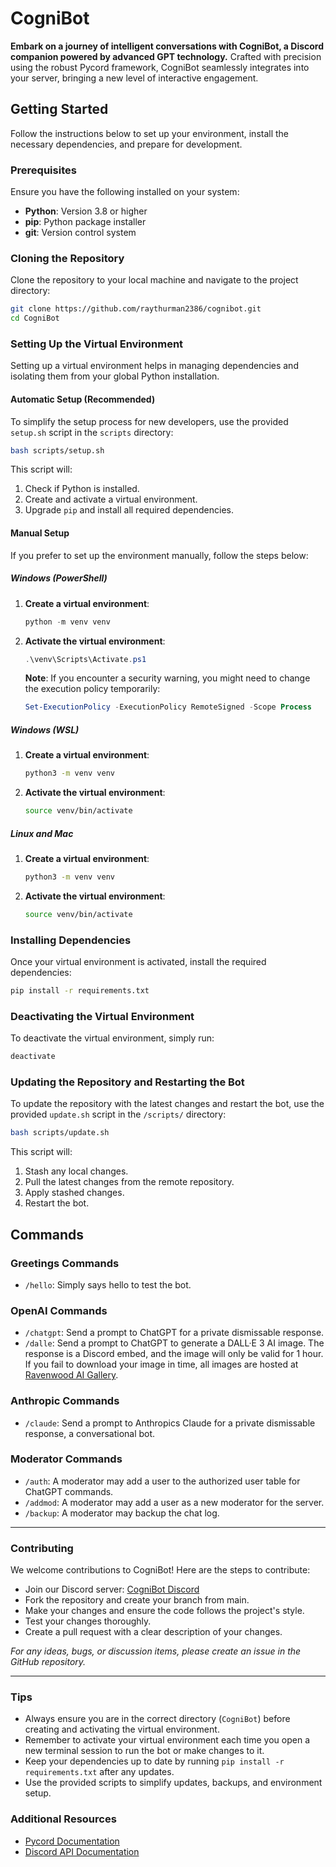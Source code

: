 # CogniBot

**Embark on a journey of intelligent conversations with CogniBot, a Discord companion powered by advanced GPT technology.** Crafted with precision using the robust Pycord framework, CogniBot seamlessly integrates into your server, bringing a new level of interactive engagement.

## Getting Started

Follow the instructions below to set up your environment, install the necessary dependencies, and prepare for development.

### Prerequisites

Ensure you have the following installed on your system:

- **Python**: Version 3.8 or higher
- **pip**: Python package installer
- **git**: Version control system

### Cloning the Repository

Clone the repository to your local machine and navigate to the project directory:

```bash
git clone https://github.com/raythurman2386/cognibot.git
cd CogniBot
```

### Setting Up the Virtual Environment

Setting up a virtual environment helps in managing dependencies and isolating them from your global Python installation.

#### Automatic Setup (Recommended)

To simplify the setup process for new developers, use the provided `setup.sh` script in the `scripts` directory:

```bash
bash scripts/setup.sh
```

This script will:

1. Check if Python is installed.
2. Create and activate a virtual environment.
3. Upgrade `pip` and install all required dependencies.

#### Manual Setup

If you prefer to set up the environment manually, follow the steps below:

##### Windows (PowerShell)

1. **Create a virtual environment**:

   ```powershell
   python -m venv venv
   ```

2. **Activate the virtual environment**:

   ```powershell
   .\venv\Scripts\Activate.ps1
   ```

   **Note**: If you encounter a security warning, you might need to change the execution policy temporarily:

   ```powershell
   Set-ExecutionPolicy -ExecutionPolicy RemoteSigned -Scope Process
   ```

##### Windows (WSL)

1. **Create a virtual environment**:

   ```bash
   python3 -m venv venv
   ```

2. **Activate the virtual environment**:

   ```bash
   source venv/bin/activate
   ```

##### Linux and Mac

1. **Create a virtual environment**:

   ```bash
   python3 -m venv venv
   ```

2. **Activate the virtual environment**:

   ```bash
   source venv/bin/activate
   ```

### Installing Dependencies

Once your virtual environment is activated, install the required dependencies:

```bash
pip install -r requirements.txt
```

### Deactivating the Virtual Environment

To deactivate the virtual environment, simply run:

```bash
deactivate
```

### Updating the Repository and Restarting the Bot

To update the repository with the latest changes and restart the bot, use the provided `update.sh` script in the `/scripts/` directory:

```bash
bash scripts/update.sh
```

This script will:

1. Stash any local changes.
2. Pull the latest changes from the remote repository.
3. Apply stashed changes.
4. Restart the bot.

## Commands

### Greetings Commands

- `/hello`: Simply says hello to test the bot.

### OpenAI Commands

- `/chatgpt`: Send a prompt to ChatGPT for a private dismissable response.
- `/dalle`: Send a prompt to ChatGPT to generate a DALL·E 3 AI image. The response is a Discord embed, and the image will only be valid for 1 hour. If you fail to download your image in time, all images are hosted at [Ravenwood AI Gallery](https://ravenwood-gallery.vercel.app).

### Anthropic Commands

- `/claude`: Send a prompt to Anthropics Claude for a private dismissable response, a conversational bot.

### Moderator Commands

- `/auth`: A moderator may add a user to the authorized user table for ChatGPT commands.
- `/addmod`: A moderator may add a user as a new moderator for the server.
- `/backup`: A moderator may backup the chat log.

---
### Contributing

We welcome contributions to CogniBot! Here are the steps to contribute:

- Join our Discord server: [CogniBot Discord](https://discord.gg/MxNVnrxJJw)
- Fork the repository and create your branch from main.
- Make your changes and ensure the code follows the project's style.
- Test your changes thoroughly.
- Create a pull request with a clear description of your changes.

*For any ideas, bugs, or discussion items, please create an issue in the GitHub repository.*

---
### Tips

- Always ensure you are in the correct directory (`CogniBot`) before creating and activating the virtual environment.
- Remember to activate your virtual environment each time you open a new terminal session to run the bot or make changes to it.
- Keep your dependencies up to date by running `pip install -r requirements.txt` after any updates.
- Use the provided scripts to simplify updates, backups, and environment setup.

### Additional Resources

- [Pycord Documentation](https://docs.pycord.dev/)
- [Discord API Documentation](https://discord.com/developers/docs/intro)
